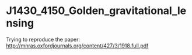 # J1430_4150_Golden_gravitational_lensing

Trying to reproduce the paper: http://mnras.oxfordjournals.org/content/427/3/1918.full.pdf


